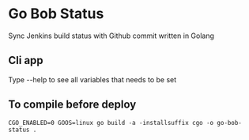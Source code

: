# Go Bob Status

Sync Jenkins build status with Github commit written in Golang

## Cli app

Type --help to see all variables that needs to be set


## To compile before deploy

```CGO_ENABLED=0 GOOS=linux go build -a -installsuffix cgo -o go-bob-status .```